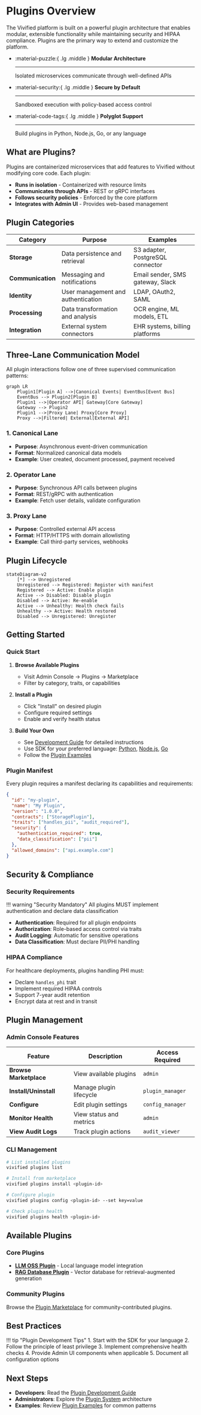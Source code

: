 # Plugins Overview

The Vivified platform is built on a powerful plugin architecture that enables modular, extensible functionality while maintaining security and HIPAA compliance. Plugins are the primary way to extend and customize the platform.

<div class='grid cards' markdown>

-   :material-puzzle:{ .lg .middle } **Modular Architecture**
    
    ---
    Isolated microservices communicate through well-defined APIs

-   :material-security:{ .lg .middle } **Secure by Default**
    
    ---
    Sandboxed execution with policy-based access control

-   :material-code-tags:{ .lg .middle } **Polyglot Support**
    
    ---
    Build plugins in Python, Node.js, Go, or any language

</div>

## What are Plugins?

Plugins are containerized microservices that add features to Vivified without modifying core code. Each plugin:

- **Runs in isolation** - Containerized with resource limits
- **Communicates through APIs** - REST or gRPC interfaces  
- **Follows security policies** - Enforced by the core platform
- **Integrates with Admin UI** - Provides web-based management

## Plugin Categories

| Category | Purpose | Examples |
|----------|---------|----------|
| **Storage** | Data persistence and retrieval | S3 adapter, PostgreSQL connector |
| **Communication** | Messaging and notifications | Email sender, SMS gateway, Slack |
| **Identity** | User management and authentication | LDAP, OAuth2, SAML |
| **Processing** | Data transformation and analysis | OCR engine, ML models, ETL |
| **Integration** | External system connectors | EHR systems, billing platforms |

## Three-Lane Communication Model

All plugin interactions follow one of three supervised communication patterns:

```mermaid
graph LR
    Plugin1[Plugin A] -->|Canonical Events| EventBus[Event Bus]
    EventBus --> Plugin2[Plugin B]
    Plugin1 -->|Operator API| Gateway[Core Gateway]
    Gateway --> Plugin2
    Plugin1 -->|Proxy Lane| Proxy[Core Proxy]
    Proxy -->|Filtered| External[External API]
```

### 1. Canonical Lane
- **Purpose**: Asynchronous event-driven communication
- **Format**: Normalized canonical data models
- **Example**: User created, document processed, payment received

### 2. Operator Lane  
- **Purpose**: Synchronous API calls between plugins
- **Format**: REST/gRPC with authentication
- **Example**: Fetch user details, validate configuration

### 3. Proxy Lane
- **Purpose**: Controlled external API access
- **Format**: HTTP/HTTPS with domain allowlisting
- **Example**: Call third-party services, webhooks

## Plugin Lifecycle

```mermaid
stateDiagram-v2
    [*] --> Unregistered
    Unregistered --> Registered: Register with manifest
    Registered --> Active: Enable plugin
    Active --> Disabled: Disable plugin
    Disabled --> Active: Re-enable
    Active --> Unhealthy: Health check fails
    Unhealthy --> Active: Health restored
    Disabled --> Unregistered: Unregister
```

## Getting Started

### Quick Start

1. **Browse Available Plugins**
   - Visit Admin Console → Plugins → Marketplace
   - Filter by category, traits, or capabilities

2. **Install a Plugin**
   - Click "Install" on desired plugin
   - Configure required settings
   - Enable and verify health status

3. **Build Your Own**
   - See [Development Guide](development.md) for detailed instructions
   - Use SDK for your preferred language: [Python](sdk.md#python), [Node.js](sdk.md#nodejs), [Go](sdk.md#go)
   - Follow the [Plugin Examples](examples.md)

### Plugin Manifest

Every plugin requires a manifest declaring its capabilities and requirements:

```json
{
  "id": "my-plugin",
  "name": "My Plugin", 
  "version": "1.0.0",
  "contracts": ["StoragePlugin"],
  "traits": ["handles_pii", "audit_required"],
  "security": {
    "authentication_required": true,
    "data_classification": ["pii"]
  },
  "allowed_domains": ["api.example.com"]
}
```

## Security & Compliance

### Security Requirements

!!! warning "Security Mandatory"
    All plugins MUST implement authentication and declare data classification

- **Authentication**: Required for all plugin endpoints
- **Authorization**: Role-based access control via traits
- **Audit Logging**: Automatic for sensitive operations
- **Data Classification**: Must declare PII/PHI handling

### HIPAA Compliance

For healthcare deployments, plugins handling PHI must:

- Declare `handles_phi` trait
- Implement required HIPAA controls
- Support 7-year audit retention
- Encrypt data at rest and in transit

## Plugin Management

### Admin Console Features

| Feature | Description | Access Required |
|---------|-------------|-----------------|
| **Browse Marketplace** | View available plugins | `admin` |
| **Install/Uninstall** | Manage plugin lifecycle | `plugin_manager` |
| **Configure** | Edit plugin settings | `config_manager` |
| **Monitor Health** | View status and metrics | `admin` |
| **View Audit Logs** | Track plugin actions | `audit_viewer` |

### CLI Management

```bash
# List installed plugins
vivified plugins list

# Install from marketplace
vivified plugins install <plugin-id>

# Configure plugin
vivified plugins config <plugin-id> --set key=value

# Check plugin health
vivified plugins health <plugin-id>
```

## Available Plugins

### Core Plugins

- **[LLM OSS Plugin](llm-oss.md)** - Local language model integration
- **[RAG Database Plugin](rag-db-plugin.md)** - Vector database for retrieval-augmented generation

### Community Plugins

Browse the [Plugin Marketplace](https://plugins.vivified.dev) for community-contributed plugins.

## Best Practices

!!! tip "Plugin Development Tips"
    1. Start with the SDK for your language
    2. Follow the principle of least privilege
    3. Implement comprehensive health checks
    4. Provide Admin UI components when applicable
    5. Document all configuration options

## Next Steps

- **Developers**: Read the [Plugin Development Guide](development.md)
- **Administrators**: Explore the [Plugin System](plugin-system.md) architecture
- **Examples**: Review [Plugin Examples](examples.md) for common patterns